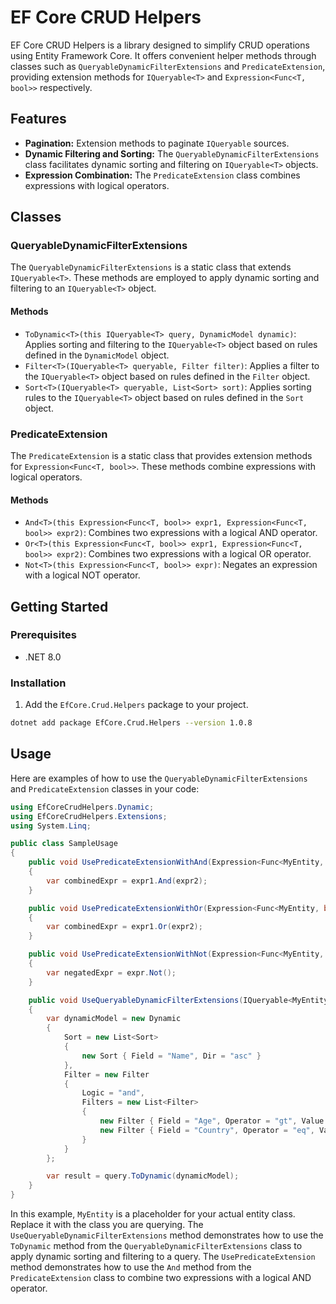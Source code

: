 # EF Core CRUD Helpers

EF Core CRUD Helpers is a library designed to simplify CRUD operations using Entity Framework Core. It offers convenient helper methods through classes such as `QueryableDynamicFilterExtensions` and `PredicateExtension`, providing extension methods for `IQueryable<T>` and `Expression<Func<T, bool>>` respectively.

## Features

- **Pagination:** Extension methods to paginate `IQueryable` sources.
- **Dynamic Filtering and Sorting:** The `QueryableDynamicFilterExtensions` class facilitates dynamic sorting and filtering on `IQueryable<T>` objects.
- **Expression Combination:** The `PredicateExtension` class combines expressions with logical operators.

## Classes

### QueryableDynamicFilterExtensions

The `QueryableDynamicFilterExtensions` is a static class that extends `IQueryable<T>`. These methods are employed to apply dynamic sorting and filtering to an `IQueryable<T>` object.

#### Methods

- `ToDynamic<T>(this IQueryable<T> query, DynamicModel dynamic)`: Applies sorting and filtering to the `IQueryable<T>` object based on rules defined in the `DynamicModel` object.
- `Filter<T>(IQueryable<T> queryable, Filter filter)`: Applies a filter to the `IQueryable<T>` object based on rules defined in the `Filter` object.
- `Sort<T>(IQueryable<T> queryable, List<Sort> sort)`: Applies sorting rules to the `IQueryable<T>` object based on rules defined in the `Sort` object.

### PredicateExtension

The `PredicateExtension` is a static class that provides extension methods for `Expression<Func<T, bool>>`. These methods combine expressions with logical operators.

#### Methods

- `And<T>(this Expression<Func<T, bool>> expr1, Expression<Func<T, bool>> expr2)`: Combines two expressions with a logical AND operator.
- `Or<T>(this Expression<Func<T, bool>> expr1, Expression<Func<T, bool>> expr2)`: Combines two expressions with a logical OR operator.
- `Not<T>(this Expression<Func<T, bool>> expr)`: Negates an expression with a logical NOT operator.

## Getting Started

### Prerequisites

- .NET 8.0

### Installation

1. Add the `EfCore.Crud.Helpers` package to your project.

```bash
dotnet add package EfCore.Crud.Helpers --version 1.0.8
```

## Usage

Here are examples of how to use the `QueryableDynamicFilterExtensions` and `PredicateExtension` classes in your code:

```csharp
using EfCoreCrudHelpers.Dynamic;
using EfCoreCrudHelpers.Extensions;
using System.Linq;

public class SampleUsage
{
    public void UsePredicateExtensionWithAnd(Expression<Func<MyEntity, bool>> expr1, Expression<Func<MyEntity, bool>> expr2)
    {
        var combinedExpr = expr1.And(expr2);
    }

    public void UsePredicateExtensionWithOr(Expression<Func<MyEntity, bool>> expr1, Expression<Func<MyEntity, bool>> expr2)
    {
        var combinedExpr = expr1.Or(expr2);
    }

    public void UsePredicateExtensionWithNot(Expression<Func<MyEntity, bool>> expr)
    {
        var negatedExpr = expr.Not();
    }

    public void UseQueryableDynamicFilterExtensions(IQueryable<MyEntity> query)
    {
        var dynamicModel = new Dynamic
        {
            Sort = new List<Sort>
            {
                new Sort { Field = "Name", Dir = "asc" }
            },
            Filter = new Filter
            {
                Logic = "and",
                Filters = new List<Filter>
                {
                    new Filter { Field = "Age", Operator = "gt", Value = "30" },
                    new Filter { Field = "Country", Operator = "eq", Value = "USA" }
                }
            }
        };

        var result = query.ToDynamic(dynamicModel);
    }
}
```

In this example, `MyEntity` is a placeholder for your actual entity class. Replace it with the class you are querying. The `UseQueryableDynamicFilterExtensions` method demonstrates how to use the `ToDynamic` method from the `QueryableDynamicFilterExtensions` class to apply dynamic sorting and filtering to a query. The `UsePredicateExtension` method demonstrates how to use the `And` method from the `PredicateExtension` class to combine two expressions with a logical AND operator.
